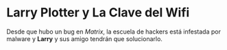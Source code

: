 # Larry Plotter y La Clave del Wifi

Desde que hubo un bug en *Matrix*, la escuela de hackers está infestada por malware y **Larry**
y sus amigo tendrán que solucionarlo.
